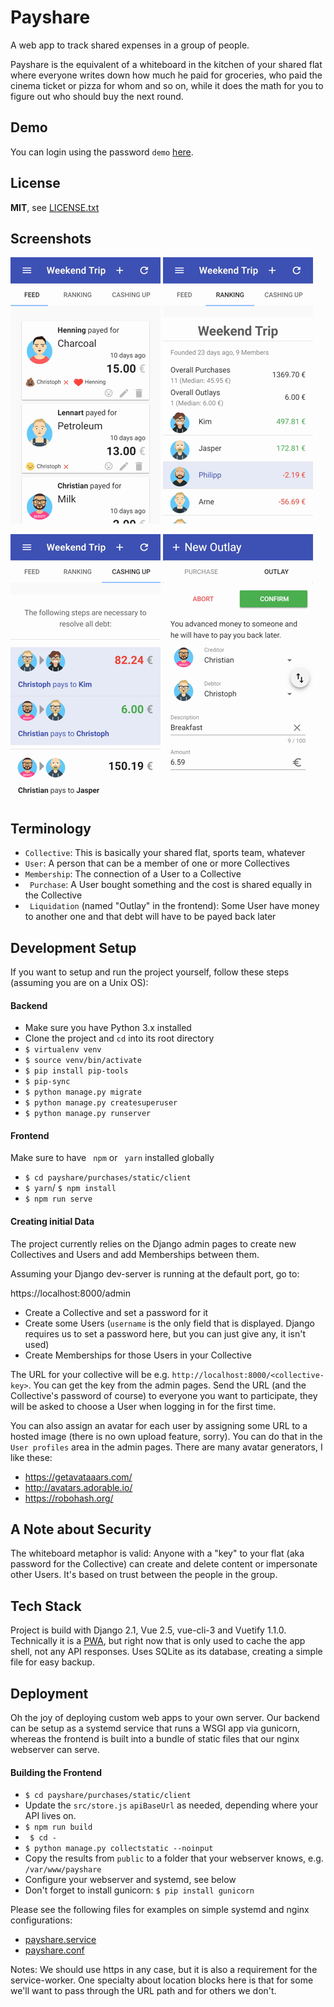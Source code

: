 # Payshare

A web app to track shared expenses in a group of people.

Payshare is the equivalent of a whiteboard in the kitchen of your shared flat where everyone writes down how much he paid for groceries, who paid the cinema ticket or pizza for whom and so on, while it does the math for you to figure out who should buy the next round.

## Demo

You can login using the password `demo` [here](https://payshare.cbuelter.de/28d7c6ad-9548-45d6-b023-b8e3b0950a44).

## License

**MIT**, see [LICENSE.txt](LICENSE.txt)

## Screenshots

![](docs/transfers.png) ![](docs/ranking.png)

![](docs/cashup.png) ![](docs/newoutlay.png)

## Terminology

- `Collective`: This is basically your shared flat, sports team, whatever
- `User`: A person that can be a member of one or more Collectives
- `Membership`: The connection of a User to a Collective
- ` Purchase`: A User bought something and the cost is shared equally in the Collective
- ` Liquidation` (named "Outlay" in the frontend): Some User have money to another one and that debt will have to be payed back later

## Development Setup

If you want to setup and run the project yourself, follow these steps (assuming you are on a Unix OS):

#### Backend

- Make sure you have Python 3.x installed
- Clone the project and `cd` into its root directory
- `$ virtualenv venv`
- `$ source venv/bin/activate`
- `$ pip install pip-tools`
- `$ pip-sync`
- `$ python manage.py migrate`
- `$ python manage.py createsuperuser`
- `$ python manage.py runserver`

#### Frontend

Make sure to have ` npm` or ` yarn` installed globally

- `$ cd payshare/purchases/static/client`
- `$ yarn`/ `$ npm install`
- `$ npm run serve`

#### Creating initial Data

The project currently relies on the Django admin pages to create new Collectives and Users and add  Memberships between them. 

Assuming your Django dev-server is running at the default port, go to:

https://localhost:8000/admin

- Create a Collective and set a password for it
- Create some Users (`username` is the only field that is displayed. Django requires us to set a password here, but you can just give any, it isn't used)
- Create Memberships for those Users in your Collective

The URL for your collective will be e.g. `http://localhost:8000/<collective-key>`. You can get the key from the admin pages. Send the URL (and the Collective's password of course) to everyone you want to participate, they will be asked to choose a User when logging in for the first time.

You can also assign an avatar for each user by assigning some URL to a hosted image (there is no own upload feature, sorry). You can do that in the ` User profiles` area in the admin pages. There are many avatar generators, I like these:

- https://getavataaars.com/
- http://avatars.adorable.io/
- https://robohash.org/

## A Note about Security

The whiteboard metaphor is valid: Anyone with a "key" to your flat (aka password for the Collective) can create and delete content or impersonate other Users. It's based on trust between the people in the group.

## Tech Stack

Project is build with Django 2.1, Vue 2.5, vue-cli-3 and Vuetify 1.1.0. Technically it is a [PWA](https://developers.google.com/web/progressive-web-apps/), but right now that is only used to cache the app shell, not any API responses. Uses SQLite as its database, creating a simple file for easy backup.

## Deployment

Oh the joy of deploying custom web apps to your own server. Our backend can be setup as a systemd service that runs a WSGI app via gunicorn, whereas the frontend is built into a bundle of static files that our nginx webserver can serve.

#### Building the Frontend

- `$ cd payshare/purchases/static/client` 
- Update the `src/store.js` `apiBaseUrl` as needed, depending where your API lives on.
- `$ npm run build`
- ` $ cd -` 
- `$ python manage.py collectstatic --noinput`
- Copy the results from `public` to a folder that your webserver knows, e.g. ` /var/www/payshare` 
- Configure your webserver and systemd, see below
- Don't forget to install gunicorn: `$ pip install gunicorn` 

Please see the following files for examples on simple systemd and nginx configurations:

- [payshare.service](payshare.service)
- [payshare.conf](payshare.conf)

Notes: We should use https in any case, but it is also a requirement for the service-worker. One specialty about location blocks here is that for some we'll want to pass through the URL path and for others we don't.
